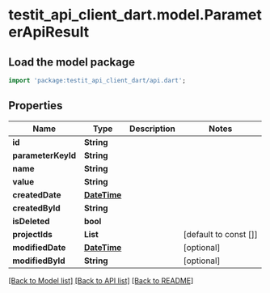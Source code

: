 # testit_api_client_dart.model.ParameterApiResult

## Load the model package
```dart
import 'package:testit_api_client_dart/api.dart';
```

## Properties
Name | Type | Description | Notes
------------ | ------------- | ------------- | -------------
**id** | **String** |  | 
**parameterKeyId** | **String** |  | 
**name** | **String** |  | 
**value** | **String** |  | 
**createdDate** | [**DateTime**](DateTime.md) |  | 
**createdById** | **String** |  | 
**isDeleted** | **bool** |  | 
**projectIds** | **List<String>** |  | [default to const []]
**modifiedDate** | [**DateTime**](DateTime.md) |  | [optional] 
**modifiedById** | **String** |  | [optional] 

[[Back to Model list]](../README.md#documentation-for-models) [[Back to API list]](../README.md#documentation-for-api-endpoints) [[Back to README]](../README.md)


